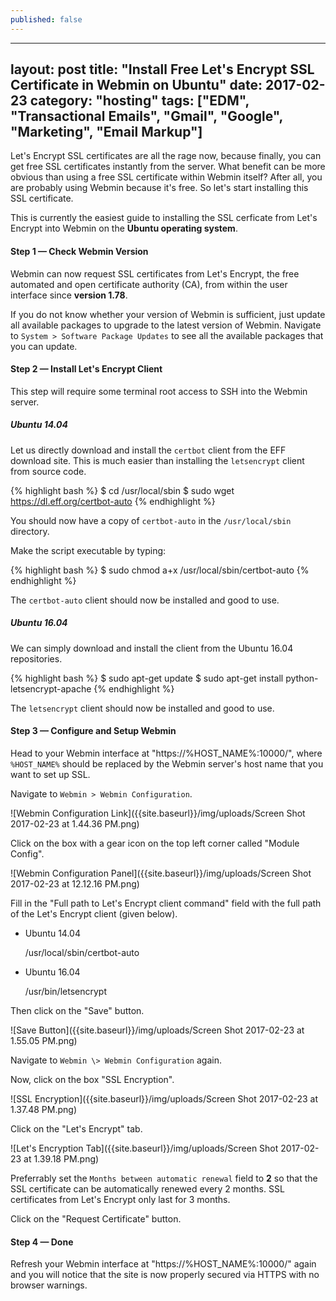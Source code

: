```yaml
---
published: false
---
```

---
layout: post
title:  "Install Free Let's Encrypt SSL Certificate in Webmin on Ubuntu"
date:   2017-02-23
category: "hosting"
tags: ["EDM", "Transactional Emails", "Gmail", "Google", "Marketing", "Email Markup"]
---

Let's Encrypt SSL certificates are all the rage now, because finally, you can get free SSL certificates instantly from the server. What benefit can be more obvious than using a free SSL certificate within Webmin itself? After all, you are probably using Webmin because it's free. So let's start installing this SSL certificate.

This is currently the easiest guide to installing the SSL cerficate from Let's Encrypt into Webmin on the **Ubuntu operating system**.

#### Step 1 — Check Webmin Version ####

Webmin can now request SSL certificates from Let's Encrypt, the free automated and open certificate authority (CA), from within the user interface since **version 1.78**.

If you do not know whether your version of Webmin is sufficient, just update all available packages to upgrade to the latest version of Webmin.
Navigate to `System > Software Package Updates` to see all the available packages that you can update.

#### Step 2 — Install Let's Encrypt Client ####

This step will require some terminal root access to SSH into the Webmin server.

##### Ubuntu 14.04 #####

Let us directly download and install the `certbot` client from the EFF download site.
This is much easier than installing the `letsencrypt` client from source code.

{% highlight bash %}
$ cd /usr/local/sbin
$ sudo wget https://dl.eff.org/certbot-auto
{% endhighlight %}

You should now have a copy of `certbot-auto` in the `/usr/local/sbin` directory.

Make the script executable by typing:

{% highlight bash %}
$ sudo chmod a+x /usr/local/sbin/certbot-auto
{% endhighlight %}

The `certbot-auto` client should now be installed and good to use.

##### Ubuntu 16.04 #####

We can simply download and install the client from the Ubuntu 16.04 repositories.

{% highlight bash %}
$ sudo apt-get update
$ sudo apt-get install python-letsencrypt-apache
{% endhighlight %}

The `letsencrypt` client should now be installed and good to use.

#### Step 3 — Configure and Setup Webmin ####

Head to your Webmin interface at "https://%HOST_NAME%:10000/", where `%HOST_NAME%` should be replaced by the Webmin server's host name that you want to set up SSL.

Navigate to `Webmin > Webmin Configuration`.

![Webmin Configuration Link]({{site.baseurl}}/img/uploads/Screen Shot 2017-02-23 at 1.44.36 PM.png)

Click on the box with a gear icon on the top left corner called "Module Config".

![Webmin Configuration Panel]({{site.baseurl}}/img/uploads/Screen Shot 2017-02-23 at 12.12.16 PM.png)

Fill in the "Full path to Let's Encrypt client command" field with the full path of the Let's Encrypt client (given below).

* Ubuntu 14.04

	/usr/local/sbin/certbot-auto

* Ubuntu 16.04

	/usr/bin/letsencrypt

Then click on the "Save" button.

![Save Button]({{site.baseurl}}/img/uploads/Screen Shot 2017-02-23 at 1.55.05 PM.png)

Navigate to `Webmin \> Webmin Configuration` again.

Now, click on the box "SSL Encryption".

![SSL Encryption]({{site.baseurl}}/img/uploads/Screen Shot 2017-02-23 at 1.37.48 PM.png)

Click on the "Let's Encrypt" tab.

![Let's Encryption Tab]({{site.baseurl}}/img/uploads/Screen Shot 2017-02-23 at 1.39.18 PM.png)

Preferrably set the `Months between automatic renewal` field to **2** so that the SSL certificate can be automatically renewed every 2 months.
SSL certificates from Let's Encrypt only last for 3 months.

Click on the "Request Certificate" button.

#### Step 4 — Done ####

Refresh your Webmin interface at "https://%HOST_NAME%:10000/" again and you will notice that the site is now properly secured via HTTPS with no browser warnings.